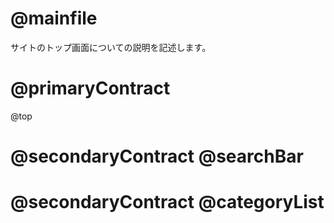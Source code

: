 # @mainfile
サイトのトップ画面についての説明を記述します。

# @primaryContract
@top

# @secondaryContract @searchBar

# @secondaryContract @categoryList
